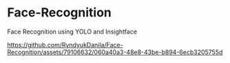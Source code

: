 # Face-Recognition
 Face Recognition using YOLO and Insightface

https://github.com/RyndyukDanila/Face-Recognition/assets/79106632/060a40a3-48e8-43be-b894-6ecb3205755d
